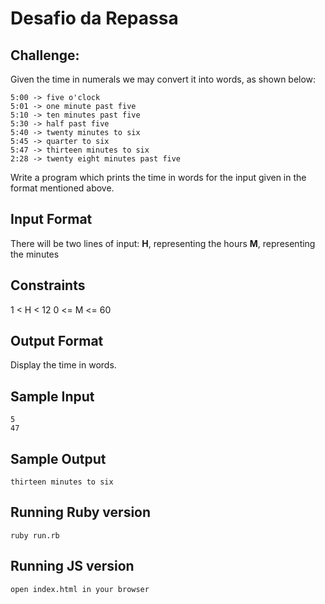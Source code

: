 # Desafio da Repassa

## Challenge:
Given the time in numerals we may convert it into words, as shown below:
```
5:00 -> five o'clock
5:01 -> one minute past five
5:10 -> ten minutes past five
5:30 -> half past five
5:40 -> twenty minutes to six
5:45 -> quarter to six
5:47 -> thirteen minutes to six
2:28 -> twenty eight minutes past five
```
Write a program which prints the time in words for the input given in the format mentioned above.

## Input Format
There will be two lines of input:
**H**, representing the hours
**M**, representing the minutes

## Constraints
1 < H < 12
0 <= M <= 60

## Output Format
Display the time in words.


## Sample Input
```
5  
47
```
## Sample Output
```
thirteen minutes to six
```

## Running Ruby version
```
ruby run.rb
```

## Running JS version
```
open index.html in your browser
```
